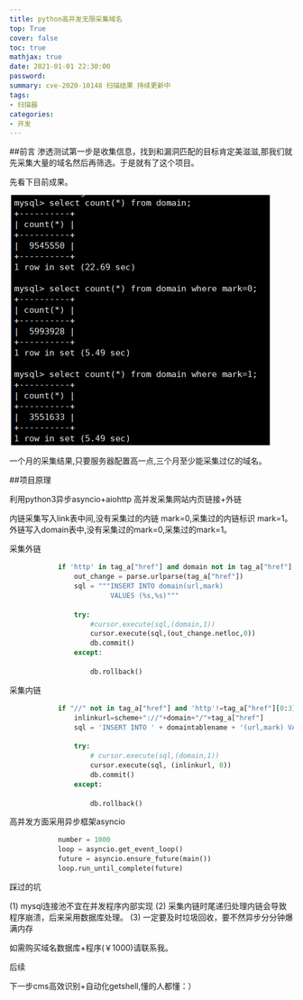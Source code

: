 ```yaml
---
title: python高并发无限采集域名
top: True
cover: false
toc: true
mathjax: true
date: 2021-01-01 22:30:00
password:
summary: cve-2020-10148 扫描结果 持续更新中
tags:
- 扫描器
categories:
- 开发
---
```


##前言
渗透测试第一步是收集信息，找到和漏洞匹配的目标肯定美滋滋,那我们就先采集大量的域名然后再筛选。于是就有了这个项目。

先看下目前成果。

![image](domaininfo.png)

一个月的采集结果,只要服务器配置高一点,三个月至少能采集过亿的域名。


##项目原理

利用python3异步asyncio+aiohttp 高并发采集网站内页链接+外链

内链采集写入link表中间,没有采集过的内链 mark=0,采集过的内链标识 mark=1。外链写入domain表中,没有采集过的mark=0,采集过的mark=1。

采集外链
```python
            if 'http' in tag_a["href"] and domain not in tag_a["href"] and "." in tag_a["href"] :
                out_change = parse.urlparse(tag_a["href"])
                sql = """INSERT INTO domain(url,mark)
                         VALUES (%s,%s)"""

                try:
                    #cursor.execute(sql,(domain,1))
                    cursor.execute(sql,(out_change.netloc,0))
                    db.commit()
                except:

                    db.rollback()
```

采集内链
```python
            if "//" not in tag_a["href"] and 'http'!=tag_a["href"][0:3] and len(tag_a["href"])>3 and "mailto" not in tag_a["href"]:
                inlinkurl=scheme+"://"+domain+"/"+tag_a["href"]
                sql = 'INSERT INTO ' + domaintablename + '(url,mark) VALUES (%s,%s)'

                try:
                    # cursor.execute(sql,(domain,1))
                    cursor.execute(sql, (inlinkurl, 0))
                    db.commit()
                except:

                    db.rollback()
```

高并发方面采用异步框架asyncio
```python
			number = 1000
			loop = asyncio.get_event_loop()
			future = asyncio.ensure_future(main())
			loop.run_until_complete(future)
```

踩过的坑

(1) mysql连接池不宜在并发程序内部实现
(2) 采集内链时尾递归处理内链会导致程序崩溃，后来采用数据库处理。
(3) 一定要及时垃圾回收，要不然异步分分钟爆满内存


如需购买域名数据库+程序(￥1000)请联系我。

后续

下一步cms高效识别+自动化getshell,懂的人都懂：）
